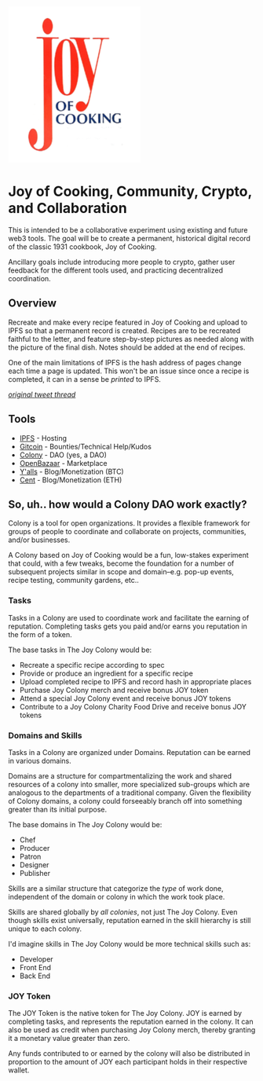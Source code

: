 ![Joy of Cooking Cover](./images/joyOfCookingCover.png)


# Joy of Cooking, Community, Crypto, and Collaboration
This is intended to be a collaborative experiment using existing and future web3 tools. The goal will be to create a permanent, historical digital record of the classic 1931 cookbook, Joy of Cooking.

Ancillary goals include introducing more people to crypto, gather user feedback for the different tools used, and practicing decentralized coordination.

## Overview
Recreate and make every recipe featured in Joy of Cooking and upload to IPFS so that a permanent record is created. Recipes are to be recreated faithful to the letter, and feature step-by-step pictures as needed along with the picture of the final dish. Notes should be added at the end of recipes.

One of the main limitations of IPFS is the hash address of pages change each time a page is updated. This won't be an issue since once a recipe is completed, it can in a sense be _printed_ to IPFS.

[_original tweet thread_](https://twitter.com/heychase_/status/1122515244616646657)

## Tools
- [IPFS](https://ipfs.io/) - Hosting
- [Gitcoin](https://gitcoin.co) - Bounties/Technical Help/Kudos
- [Colony](https://colony.io) - DAO (yes, a DAO)
- [OpenBazaar](https://openbazaar.org) - Marketplace
- [Y'alls](https://yalls.org/) - Blog/Monetization (BTC)
- [Cent](https://beta.cent.co/) - Blog/Monetization (ETH)

## So, uh.. how would a Colony DAO work exactly?
Colony is a tool for open organizations. It provides a flexible framework for groups of people to coordinate and collaborate on projects, communities, and/or businesses.

A Colony based on Joy of Cooking would be a fun, low-stakes experiment that could, with a few tweaks, become the foundation for a number of subsequent projects similar in scope and domain–e.g. pop-up events, recipe testing, community gardens, etc..


### Tasks
Tasks in a Colony are used to coordinate work and facilitate the earning of reputation. Completing tasks gets you paid and/or earns you reputation in the form of a token.

The base tasks in The Joy Colony would be:
- Recreate a specific recipe according to spec
- Provide or produce an ingredient for a specific recipe
- Upload completed recipe to IPFS and record hash in appropriate places
- Purchase Joy Colony merch and receive bonus JOY token
- Attend a special Joy Colony event and receive bonus JOY tokens
- Contribute to a Joy Colony Charity Food Drive and receive bonus JOY tokens

### Domains and Skills
Tasks in a Colony are organized under Domains. Reputation can be earned in various domains.

Domains are a structure for compartmentalizing the work and shared resources of a colony into smaller, more specialized sub-groups which are analogous to the departments of a traditional company. Given the flexibility of Colony domains, a colony could forseeably branch off into something greater than its initial purpose.

The base domains in The Joy Colony would be:
- Chef
- Producer
- Patron
- Designer
- Publisher

Skills are a similar structure that categorize the _type_ of work done, independent of the domain or colony in which the work took place.

Skills are shared globally by _all colonies_, not just The Joy Colony. Even though skills exist universally, reputation earned in the skill hierarchy is still unique to each colony.

I'd imagine skills in The Joy Colony would be more technical skills such as:
- Developer
- Front End
- Back End

### JOY Token
The JOY Token is the native token for The Joy Colony. JOY is earned by completing tasks, and represents the reputation earned in the colony. It can also be used as credit when purchasing Joy Colony merch, thereby granting it a monetary value greater than zero.

Any funds contributed to or earned by the colony will also be distributed in proportion to the amount of JOY each participant holds in their respective wallet.

